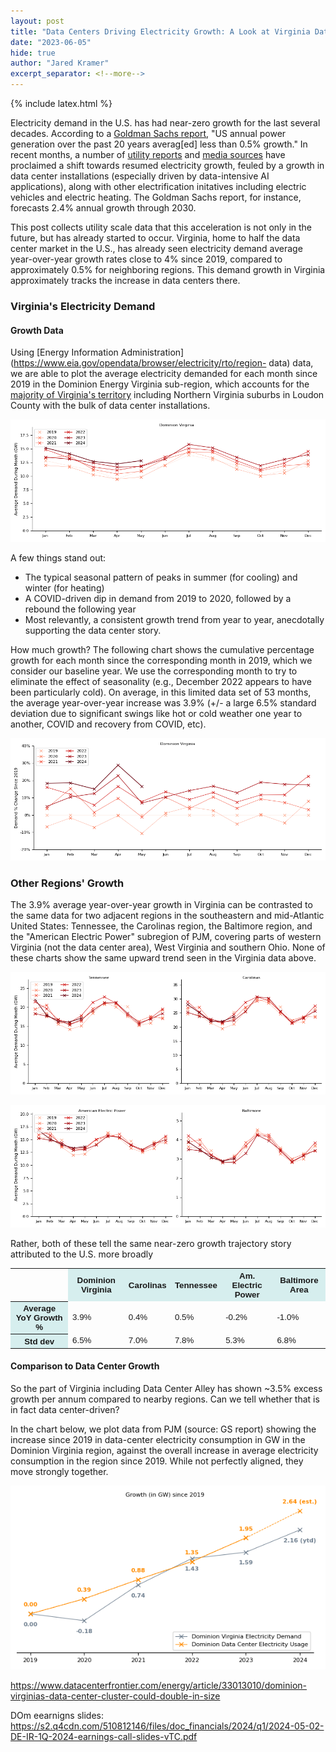 ```yaml
---
layout: post
title: "Data Centers Driving Electricity Growth: A Look at Virginia Data"
date: "2023-06-05"
hide: true
author: "Jared Kramer"
excerpt_separator: <!--more-->
---
```


<head>
  {% include latex.html %}
</head>

Electricity demand in the U.S. has had near-zero growth for the last several decades.  According to a [Goldman Sachs report](https://www.goldmansachs.com/intelligence/pages/gs-research/generational-growth-ai-data-centers-and-the-coming-us-power-surge/report.pdf), "US annual power generation over the past 20 years averag[ed] less than 0.5% growth."  In recent months, a number of [utility reports](https://insidelines.pjm.com/pjm-publishes-2024-long-term-load-forecast/) and [media sources](https://www.wsj.com/business/energy-oil/how-big-data-centers-are-slowing-the-shift-to-clean-energy-44ef4145) have proclaimed a shift towards resumed electricity growth, feuled by a growth in data center installations (especially driven by data-intensive AI applications), along with other electrification initatives including electric vehicles and electric heating.   The Goldman Sachs report, for instance, forecasts 2.4% annual growth through 2030.

This post collects utility scale data that this acceleration is not only in the future, but has already started to occur.  Virginia, home to half the data center market in the U.S., has already seen electricity demand average year-over-year growth rates close to 4% since 2019, compared to approximately 0.5% for neighboring regions.  This demand growth in Virginia approximately tracks the increase in data centers there.

<!--more-->

### Virginia's Electricity Demand

#### Growth Data

Using [Energy Information Administration](https://www.eia.gov/opendata/browser/electricity/rto/region- data) data, we are able to plot the average electricity demanded for each month since 2019 in the Dominion Energy Virginia sub-region, which accounts for the [majority of Virginia's territory](https://www.pjm.com/library/~/media/about-pjm/pjm-zones.ashx) including Northern Virginia suburbs in Loudon County with the bulk of data center installations.  

![Virginia 5-year demand](/assets/images/post10_DOM_GW_demand.png)

A few things stand out: 
- The typical seasonal pattern of peaks in summer (for cooling) and winter (for heating)
- A COVID-driven dip in demand from 2019 to 2020, followed by a rebound the following year
- Most relevantly, a consistent growth trend from year to year, anecdotally supporting the data center story.

How much growth?  The following chart shows the cumulative percentage growth for each month since the corresponding month in 2019, which we consider our baseline year.   We use the corresponding month to try to eliminate the effect of seasonality (e.g., December 2022 appears to have been particularly cold).  On average, in this limited data set of 53 months, the average year-over-year increase was 3.9% (+/- a large 6.5% standard deviation due to significant swings like hot or cold weather one year to another, COVID and recovery from COVID, etc).  

![Virginia 5-year % growth](/assets/images/post10_DOM_growth.png)

### Other Regions' Growth

The 3.9% average year-over-year growth in Virginia can be contrasted to the same data for two adjacent regions in the southeastern and mid-Atlantic United States: Tennessee, the Carolinas region, the Baltimore region, and the "American Electric Power" subregion of PJM, covering parts of western Virginia (not the data center area), West Virginia and southern Ohio.  None of these charts show the same upward trend seen in the Virginia data above. 

![Tennessee 5-year demand](/assets/images/post10_multi_GW_demand_1.png)

![Carolinas 5-year demand](/assets/images/post10_multi_GW_demand_2.png)

Rather, both of these tell the same near-zero growth trajectory story attributed to the U.S. more broadly

<STYLE TYPE="text/css">
<!--
TH{font-family: Arial; font-size: 10pt}
TD{font-family: Arial; font-size: 10pt}
--->
</STYLE>
<table>
    <tr>
        <td rowspan="1"></td>
        <th colspan="1" scope ="colgroup" style="background-color: #D6EEEE">Dominion Virginia</th>
        <th colspan="1" scope ="colgroup" style="background-color: #D6EEEE">Carolinas</th>
        <th colspan="1" scope ="colgroup" style="background-color: #D6EEEE">Tennessee</th>
        <th colspan="1" scope ="colgroup" style="background-color: #D6EEEE">Am. Electric Power</th>
        <th colspan="1" scope ="colgroup" style="background-color: #D6EEEE">Baltimore Area</th>
    </tr>
    <tr>
        <th scope="col" style="background-color: #D6EEEE">Average YoY Growth %</th>
        <td>3.9%</td>
        <td>0.4%</td>
        <td>0.5%</td>
        <td>-0.2%</td>
        <td>-1.0%</td>
    </tr>
    <tr>
        <th scope="col" style="background-color: #D6EEEE">Std dev</th>
        <td>6.5%</td>
        <td>7.0%</td>
        <td>7.8%</td>
        <td>5.3%</td>
        <td>6.8%</td>
    </tr>
</table>

#### Comparison to Data Center Growth

So the part of Virginia including Data Center Alley has shown ~3.5% excess growth per annum compared to nearby regions.  Can we tell whether that is in fact data center-driven? 

In the chart below, we plot data from PJM (source: GS report) showing the increase since 2019 in data-center electricity consumption in GW in the Dominion Virginia region, against the overall increase in average electricity consumption in the region since 2019.   While not perfectly aligned, they move strongly together. 

![Aggregate Demand vs. Data Center Growth](/assets/images/post10_data_center_comparison.png)


https://www.datacenterfrontier.com/energy/article/33013010/dominion-virginias-data-center-cluster-could-double-in-size

DOm eearnigns slides: 
https://s2.q4cdn.com/510812146/files/doc_financials/2024/q1/2024-05-02-DE-IR-1Q-2024-earnings-call-slides-vTC.pdf







